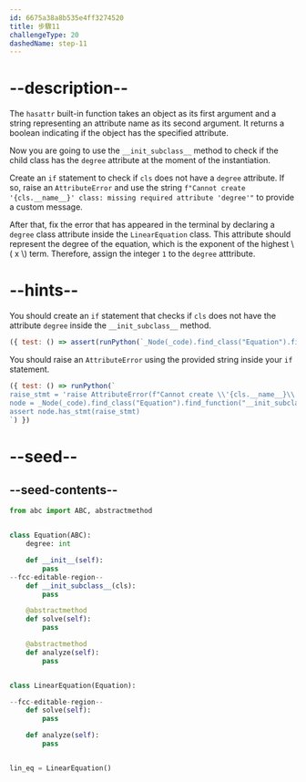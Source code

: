 ```yaml
---
id: 6675a38a8b535e4ff3274520
title: 步驟11
challengeType: 20
dashedName: step-11
---
```


# --description--

The `hasattr` built-in function takes an object as its first argument and a string representing an attribute name as its second argument. It returns a boolean indicating if the object has the specified attribute.

Now you are going to use the `__init_subclass__` method to check if the child class has the `degree` attribute at the moment of the instantiation.

Create an `if` statement to check if `cls` does not have a `degree` attribute. If so, raise an `AttributeError` and use the string `f"Cannot create '{cls.__name__}' class: missing required attribute 'degree'"` to provide a custom message.

After that, fix the error that has appeared in the terminal by declaring a `degree` class attribute inside the `LinearEquation` class. This attribute should represent the degree of the equation, which is the exponent of the highest \\( x \\) term. Therefore, assign the integer `1` to the `degree` atttribute.

# --hints--

You should create an `if` statement that checks if `cls` does not have the attribute `degree` inside the `__init_subclass__` method.

```js
({ test: () => assert(runPython(`_Node(_code).find_class("Equation").find_function("__init_subclass__").find_ifs()[0].find_conditions()[0].is_equivalent("not hasattr(cls, 'degree')")`)) })
```

You should raise an `AttributeError` using the provided string inside your `if` statement.

```js
({ test: () => runPython(`
raise_stmt = 'raise AttributeError(f"Cannot create \\'{cls.__name__}\\' class: missing required attribute \\'degree\\'")'
node = _Node(_code).find_class("Equation").find_function("__init_subclass__").find_ifs()[0].find_bodies()[0]
assert node.has_stmt(raise_stmt) 
`) })
```

# --seed--

## --seed-contents--

```py
from abc import ABC, abstractmethod


class Equation(ABC):
    degree: int

    def __init__(self):
        pass
--fcc-editable-region--
    def __init_subclass__(cls):
        pass

    @abstractmethod
    def solve(self):
        pass

    @abstractmethod
    def analyze(self):
        pass


class LinearEquation(Equation):

--fcc-editable-region--
    def solve(self):
        pass

    def analyze(self):
        pass


lin_eq = LinearEquation()
```
